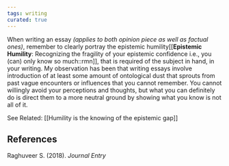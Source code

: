 ```yaml
---
tags: writing
curated: true
---
```


When writing an essay _(applies to both opinion piece as well as factual ones)_, remember to clearly portray the epistemic humility[[**Epistemic Humility**: Recognizing the fragility of your epistemic confidence i.e., you (can) only know so much::rmn]], that is required of the subject in hand, in your writing. My observation has been that writing essays involve introduction of at least some amount of ontological dust that sprouts from past vague encounters or influences that you cannot remember. You cannot willingly avoid your perceptions and thoughts, but what you can definitely do is direct them to a more neutral ground by showing what you know is not all of it.


See Related: [[Humility is the knowing of the epistemic gap]]

## References

Raghuveer S. (2018). _Journal Entry_
